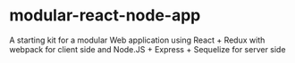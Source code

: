 # modular-react-node-app
A starting kit for a modular Web application using React + Redux with webpack for client side and Node.JS + Express + Sequelize for server side
